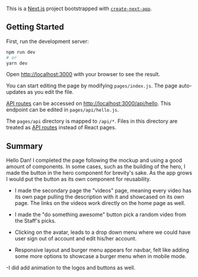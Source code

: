 This is a [Next.js](https://nextjs.org/) project bootstrapped with [`create-next-app`](https://github.com/vercel/next.js/tree/canary/packages/create-next-app).

## Getting Started

First, run the development server:

```bash
npm run dev
# or
yarn dev
```

Open [http://localhost:3000](http://localhost:3000) with your browser to see the result.

You can start editing the page by modifying `pages/index.js`. The page auto-updates as you edit the file.

[API routes](https://nextjs.org/docs/api-routes/introduction) can be accessed on [http://localhost:3000/api/hello](http://localhost:3000/api/hello). This endpoint can be edited in `pages/api/hello.js`.

The `pages/api` directory is mapped to `/api/*`. Files in this directory are treated as [API routes](https://nextjs.org/docs/api-routes/introduction) instead of React pages.

## Summary

Hello Dan! I completed the page following the mockup and using a good amount of components. In some cases, such as the building of the hero, I made the button in the hero component for brevity's sake. As the app grows I would put the button as its own component for reusability. 

- I made the secondary page the "videos" page, meaning every video has its own page pulling the description with it and showcased on its own page. The links on the videos work directly on the home page as well. 

- I made the "do something awesome" button pick a random video from the Staff's picks.

- Clicking on the avatar, leads to a drop down menu where we could have user sign out of account and edit his/her account.

- Responsive layout and burger menu appears for navbar, felt like adding some more options to showcase a burger menu when in mobile mode. 

-I did add animation to the logos and buttons as well. 

